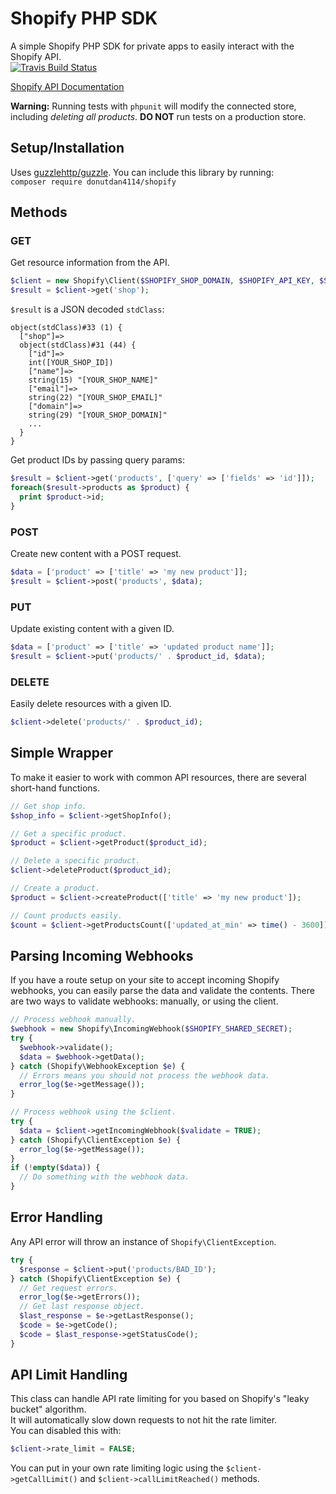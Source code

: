# Shopify PHP SDK
A simple Shopify PHP SDK for private apps to easily interact with the Shopify API.  
[![Travis Build Status](https://travis-ci.org/donutdan4114/shopify.svg?branch=master)](https://travis-ci.org/donutdan4114/shopify)

[Shopify API Documentation](https://docs.shopify.com/api)

**Warning:** Running tests with `phpunit` will modify the connected store, including *deleting all products*. **DO NOT** run tests on a production store.

## Setup/Installation
Uses [guzzlehttp/guzzle](https://packagist.org/packages/guzzlehttp/guzzle).
You can include this library by running:  
`composer require donutdan4114/shopify`

## Methods
### GET
Get resource information from the API.
```php
$client = new Shopify\Client($SHOPIFY_SHOP_DOMAIN, $SHOPIFY_API_KEY, $SHOPIFY_PASSWORD, $SHOPIFY_SHARED_SECRET);
$result = $client->get('shop');
```
`$result` is a JSON decoded `stdClass`:
```
object(stdClass)#33 (1) {
  ["shop"]=>
  object(stdClass)#31 (44) {
    ["id"]=>
    int([YOUR_SHOP_ID])
    ["name"]=>
    string(15) "[YOUR_SHOP_NAME]"
    ["email"]=>
    string(22) "[YOUR_SHOP_EMAIL]"
    ["domain"]=>
    string(29) "[YOUR_SHOP_DOMAIN]"
    ...
  }
}
```
Get product IDs by passing query params:
```php
$result = $client->get('products', ['query' => ['fields' => 'id']]);
foreach($result->products as $product) {
  print $product->id;
}
```

### POST
Create new content with a POST request.
```php
$data = ['product' => ['title' => 'my new product']];
$result = $client->post('products', $data);
```

### PUT
Update existing content with a given ID.
```php
$data = ['product' => ['title' => 'updated product name']];
$result = $client->put('products/' . $product_id, $data);
```

### DELETE
Easily delete resources with a given ID.
```php
$client->delete('products/' . $product_id);
```

## Simple Wrapper
To make it easier to work with common API resources, there are several short-hand functions.
```php
// Get shop info.
$shop_info = $client->getShopInfo();

// Get a specific product.
$product = $client->getProduct($product_id);

// Delete a specific product.
$client->deleteProduct($product_id);

// Create a product.
$product = $client->createProduct(['title' => 'my new product']);

// Count products easily.
$count = $client->getProductsCount(['updated_at_min' => time() - 3600]);
```

## Parsing Incoming Webhooks
If you have a route setup on your site to accept incoming Shopify webhooks, you can easily parse the data and validate the contents.
There are two ways to validate webhooks: manually, or using the client.

```php
// Process webhook manually.
$webhook = new Shopify\IncomingWebhook($SHOPIFY_SHARED_SECRET);
try {
  $webhook->validate();
  $data = $webhook->getData();
} catch (Shopify\WebhookException $e) {
  // Errors means you should not process the webhook data.
  error_log($e->getMessage());
}

// Process webhook using the $client.
try {
  $data = $client->getIncomingWebhook($validate = TRUE);
} catch (Shopify\ClientException $e) {
  error_log($e->getMessage());
}
if (!empty($data)) {
  // Do something with the webhook data.
}
```

## Error Handling
Any API error will throw an instance of `Shopify\ClientException`.
```php
try {
  $response = $client->put('products/BAD_ID');
} catch (Shopify\ClientException $e) {
  // Get request errors.
  error_log($e->getErrors());
  // Get last response object.
  $last_response = $e->getLastResponse();
  $code = $e->getCode();
  $code = $last_response->getStatusCode();
}
```

## API Limit Handling
This class can handle API rate limiting for you based on Shopify's "leaky bucket" algorithm.  
It will automatically slow down requests to not hit the rate limiter.  
You can disabled this with:  
```php
$client->rate_limit = FALSE;
```
You can put in your own rate limiting logic using the `$client->getCallLimit()` and `$client->callLimitReached()` methods.
